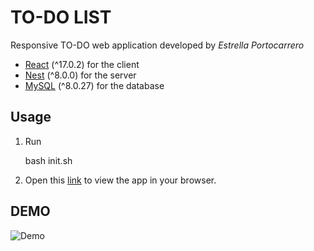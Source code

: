 # TO-DO LIST
Responsive TO-DO web application developed by *Estrella Portocarrero*

- [React](https://reactjs.org/) (^17.0.2) for the client
- [Nest](https://nestjs.com/) (^8.0.0) for the server
- [MySQL](https://www.mysql.com/) (^8.0.27) for the database

## Usage
 1. Run

    bash init.sh

 2. Open this  [link](https://61d5bf57fe1fba7853062721--dazzling-montalcini-4992f7.netlify.app/)  to view the app in your browser.


## DEMO
![Demo](demo.gif)
